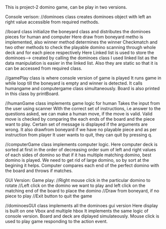 This is project-2 domino game, can be play in two versions.

Console verison:
//dominoes class creates dominoes object with left an right value accessible from required methods.

//board class initialize the boneyard class and distributes the dominoes pieces for human and computer
Here draw from boneyard metho is implemented, also winner method determines the winner
Checkmatch and two other methods to check the playable domino scanning through whole deck and
for each piece respectively
Here Linked list is used to store the dominoes--> created by calling the dominoes class
I used linked list as the data manipulation is easier in the linked list.
Also they are static so that it is can be accessed from required class.

//gamePlay class is where console version of game is played
It runs game in while loop till the boneyard is empty and winner is detected.
It calls humangame and computergame class simultaneously.
Board is also printed in this class by printBoard.

//humanGame class implements game logic for human
Takes the input from the user using scanner
With the correct set of instructions, i.e answer to the questions asked,
we can make a human move, if the move is valid.
Valid move is checked by comparing the each ends of the board and the piece want to play.
Certain set of message is displayed if the arguments are wrong.
It also drawfrom boneyard if we have no playable piece and as per instruction from player
It user wants to quit, they can quit by pressing q.

//computerGame class implements computer logic.
Here computer deck is sorted at first in the order of decreasing order sum of left and right values of each sides of domino
so that if it has multiple matching domino, best domino is played. We need to get rid of large domino,
so by sort at the begining it helps.
Computer compares each end of the perfect domino with the board and throws if matches.

GUI Version:
Game play:
//Right mouse click in the particular domino to rotate
//Left click on the domino we want to play and left click on the matching end of the board to place the domino
//Draw from boneyard, if no piece to play
//Exit button to quit the game

//dominoesGUI class implements all the dominoes gui version
Here display is built on one Vbox and multiple hbox
It implements the same logic of console version.
Board and deck are diplayed simulateously.
Mouse click is used to play game responding to the action event.